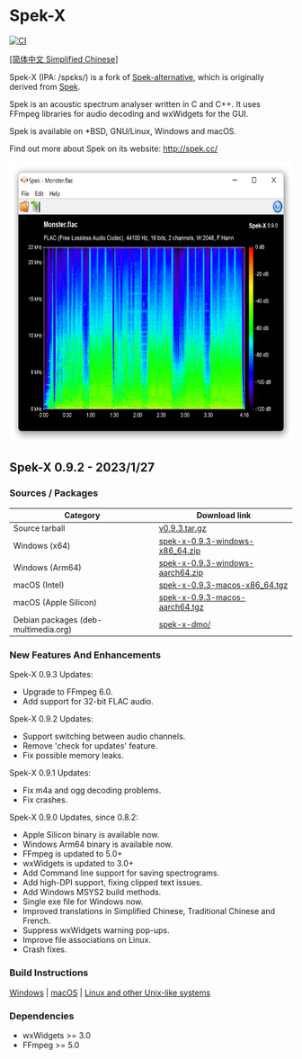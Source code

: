 # Spek-X

[![CI](https://github.com/MikeWang000000/spek-X/actions/workflows/ci.yml/badge.svg?branch=main&event=push)](https://github.com/MikeWang000000/spek-X/actions/workflows/ci.yml)

[[简体中文 Simplified Chinese]](./README-zh_CN.md)

Spek-X (IPA: /spɛks/) is a fork of [Spek-alternative](https://github.com/withmorten/spek-alternative), which is originally derived from [Spek](https://github.com/alexkay/spek).

Spek is an acoustic spectrum analyser written in C and C++. It uses FFmpeg
libraries for audio decoding and wxWidgets for the GUI.

Spek is available on *BSD, GNU/Linux, Windows and macOS.

Find out more about Spek on its website: <http://spek.cc/>

<img src="./data/spek-screenshot.png" height="500">

## Spek-X 0.9.2 - 2023/1/27

### Sources / Packages

Category                             | Download link
-------------------------------------|----------------
Source tarball                       | [v0.9.3.tar.gz](https://github.com/MikeWang000000/spek-X/archive/v0.9.3.tar.gz)
Windows (x64)                        | [spek-x-0.9.3-windows-x86_64.zip](https://github.com/MikeWang000000/spek-X/releases/download/v0.9.3/spek-x-0.9.3-windows-x86_64.zip)
Windows (Arm64)                      | [spek-x-0.9.3-windows-aarch64.zip](https://github.com/MikeWang000000/spek-X/releases/download/v0.9.3/spek-x-0.9.3-windows-aarch64.zip)
macOS (Intel)                        | [spek-x-0.9.3-macos-x86_64.tgz](https://github.com/MikeWang000000/spek-X/releases/download/v0.9.3/spek-x-0.9.3-macos-x86_64.tgz)
macOS (Apple Silicon)                | [spek-x-0.9.3-macos-aarch64.tgz](https://github.com/MikeWang000000/spek-X/releases/download/v0.9.3/spek-x-0.9.3-macos-aarch64.tgz)
Debian packages (deb-multimedia.org) | [spek-x-dmo/](https://deb-multimedia.org/pool/main/s/spek-x-dmo/)

### New Features And Enhancements

Spek-X 0.9.3 Updates:
 * Upgrade to FFmpeg 6.0.
 * Add support for 32-bit FLAC audio.

Spek-X 0.9.2 Updates:
 * Support switching between audio channels.
 * Remove 'check for updates' feature.
 * Fix possible memory leaks.

Spek-X 0.9.1 Updates:
 * Fix m4a and ogg decoding problems.
 * Fix crashes.

Spek-X 0.9.0 Updates, since 0.8.2:
 * Apple Silicon binary is available now.
 * Windows Arm64 binary is available now.
 * FFmpeg is updated to 5.0+
 * wxWidgets is updated to 3.0+
 * Add Command line support for saving spectrograms.
 * Add high-DPI support, fixing clipped text issues. 
 * Add Windows MSYS2 build methods.
 * Single exe file for Windows now.
 * Improved translations in Simplified Chinese, Traditional Chinese and French.
 * Suppress wxWidgets warning pop-ups.
 * Improve file associations on Linux.
 * Crash fixes.

### Build Instructions

[Windows](./dist/win/README.md) | [macOS](./dist/osx/README.md) | [Linux and other Unix-like systems](./INSTALL.md#building-from-the-git-repository)

### Dependencies

 * wxWidgets >= 3.0
 * FFmpeg >= 5.0
